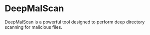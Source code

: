 # DeepMalScan
DeepMalScan is a powerful tool designed to perform deep directory scanning for malicious files.
